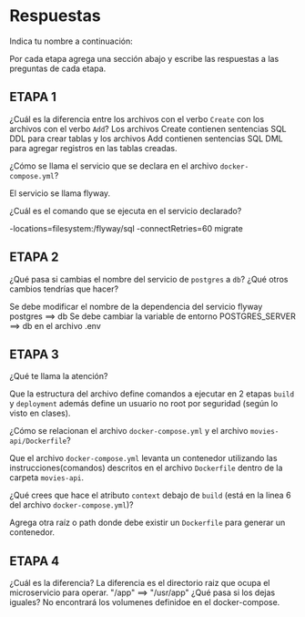 # Respuestas

Indica tu nombre a continuación: 

Por cada etapa agrega una sección abajo y escribe las respuestas a las preguntas de cada etapa.

## ETAPA 1

¿Cuál es la diferencia entre los archivos con el verbo `Create` con los archivos con el verbo `Add`?
Los archivos Create contienen sentencias SQL DDL para crear tablas y los archivos Add contienen sentencias SQL DML para agregar registros en las tablas creadas.

¿Cómo se llama el servicio que se declara en el archivo `docker-compose.yml`?

El servicio se llama flyway.

¿Cuál es el comando que se ejecuta en el servicio declarado?

-locations=filesystem:/flyway/sql -connectRetries=60 migrate

## ETAPA 2

¿Qué pasa si cambias el nombre del servicio de `postgres` a `db`? ¿Qué otros cambios tendrías que hacer?

Se debe modificar el nombre de la dependencia del servicio flyway postgres ==> db
Se debe cambiar la variable de entorno POSTGRES_SERVER ==> db en el archivo .env

## ETAPA 3

¿Qué te llama la atención?

Que la estructura del archivo define comandos a ejecutar en 2 etapas `build` y `deployment` además define un usuario no root por seguridad (según lo visto en clases).

¿Cómo se relacionan el archivo `docker-compose.yml` y el archivo `movies-api/Dockerfile`?

Que el archivo `docker-compose.yml` levanta un contenedor utilizando las instrucciones(comandos) descritos en el archivo `Dockerfile` dentro de la carpeta `movies-api`.

¿Qué crees que hace el atributo `context` debajo de `build` (está en la linea 6 del archivo `docker-compose.yml`)?

Agrega otra raíz o path donde debe existir un `Dockerfile` para generar un contenedor.

## ETAPA 4

¿Cuál es la diferencia? 
La diferencia es el directorio raiz que ocupa el microservicio para operar. "/app" ==> "/usr/app"
¿Qué pasa si los dejas iguales?
No encontrará los volumenes definidoe en el docker-compose.